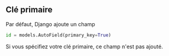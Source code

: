 ## Clé primaire

Par défaut, Django ajoute un champ

```python
id = models.AutoField(primary_key=True)
```

Si vous spécifiez votre clé primaire, ce champ n'est pas ajouté.
